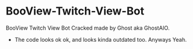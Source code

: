 # BooView-Twitch-View-Bot
BooView Twitch View Bot Cracked made by Ghost aka GhostAIO.
- The code looks ok ok, and looks kinda outdated too. Anyways Yeah.

